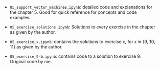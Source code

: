 - `05_support_vector_machines.ipynb`: detailed code and explanations for the chapter 5. Good for quick reference for concepts and code examples.

- `05_exercise_solutions.ipynb`: Solutions to every exercise in the chapter as given by the author.

- `05_exercise_x.ipynb`: contains the solutions to exercise x, for x in {9, 10, 11} as given by the author.

- `05_exercise_9-b.ipynb`: contains code to a solution to exercise 9. Original code by me.
